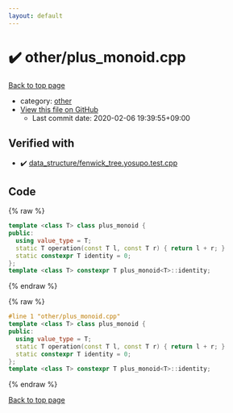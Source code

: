 ```yaml
---
layout: default
---
```


<!-- mathjax config similar to math.stackexchange -->
<script type="text/javascript" async
  src="https://cdnjs.cloudflare.com/ajax/libs/mathjax/2.7.5/MathJax.js?config=TeX-MML-AM_CHTML">
</script>
<script type="text/x-mathjax-config">
  MathJax.Hub.Config({
    TeX: { equationNumbers: { autoNumber: "AMS" }},
    tex2jax: {
      inlineMath: [ ['$','$'] ],
      processEscapes: true
    },
    "HTML-CSS": { matchFontHeight: false },
    displayAlign: "left",
    displayIndent: "2em"
  });
</script>

<script type="text/javascript" src="https://cdnjs.cloudflare.com/ajax/libs/jquery/3.4.1/jquery.min.js"></script>
<script src="https://cdn.jsdelivr.net/npm/jquery-balloon-js@1.1.2/jquery.balloon.min.js" integrity="sha256-ZEYs9VrgAeNuPvs15E39OsyOJaIkXEEt10fzxJ20+2I=" crossorigin="anonymous"></script>
<script type="text/javascript" src="../../assets/js/copy-button.js"></script>
<link rel="stylesheet" href="../../assets/css/copy-button.css" />


# :heavy_check_mark: other/plus_monoid.cpp

<a href="../../index.html">Back to top page</a>

* category: <a href="../../index.html#795f3202b17cb6bc3d4b771d8c6c9eaf">other</a>
* <a href="{{ site.github.repository_url }}/blob/master/other/plus_monoid.cpp">View this file on GitHub</a>
    - Last commit date: 2020-02-06 19:39:55+09:00




## Verified with

* :heavy_check_mark: <a href="../../verify/data_structure/fenwick_tree.yosupo.test.cpp.html">data_structure/fenwick_tree.yosupo.test.cpp</a>


## Code

<a id="unbundled"></a>
{% raw %}
```cpp
template <class T> class plus_monoid {
public:
  using value_type = T;
  static T operation(const T l, const T r) { return l + r; }
  static constexpr T identity = 0;
};
template <class T> constexpr T plus_monoid<T>::identity;
```
{% endraw %}

<a id="bundled"></a>
{% raw %}
```cpp
#line 1 "other/plus_monoid.cpp"
template <class T> class plus_monoid {
public:
  using value_type = T;
  static T operation(const T l, const T r) { return l + r; }
  static constexpr T identity = 0;
};
template <class T> constexpr T plus_monoid<T>::identity;

```
{% endraw %}

<a href="../../index.html">Back to top page</a>

